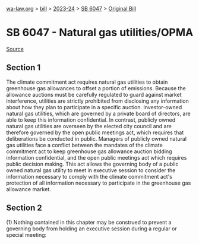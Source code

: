 [wa-law.org](/) > [bill](/bill/) > [2023-24](/bill/2023-24/) > [SB 6047](/bill/2023-24/sb/6047/) > [Original Bill](/bill/2023-24/sb/6047/1/)

# SB 6047 - Natural gas utilities/OPMA

[Source](http://lawfilesext.leg.wa.gov/biennium/2023-24/Pdf/Bills/Senate%20Bills/6047.pdf)

## Section 1
The climate commitment act requires natural gas utilities to obtain greenhouse gas allowances to offset a portion of emissions. Because the allowance auctions must be carefully regulated to guard against market interference, utilities are strictly prohibited from disclosing any information about how they plan to participate in a specific auction. Investor-owned natural gas utilities, which are governed by a private board of directors, are able to keep this information confidential. In contrast, publicly owned natural gas utilities are overseen by the elected city council and are therefore governed by the open public meetings act, which requires that deliberations be conducted in public. Managers of publicly owned natural gas utilities face a conflict between the mandates of the climate commitment act to keep greenhouse gas allowance auction bidding information confidential, and the open public meetings act which requires public decision making. This act allows the governing body of a public owned natural gas utility to meet in executive session to consider the information necessary to comply with the climate commitment act's protection of all information necessary to participate in the greenhouse gas allowance market.

## Section 2
(1) Nothing contained in this chapter may be construed to prevent a governing body from holding an executive session during a regular or special meeting:
